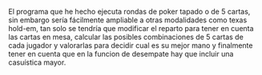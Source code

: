El programa que he hecho ejecuta rondas de poker tapado o de 5 cartas, sin embargo sería fácilmente ampliable a otras modalidades como texas hold-em, tan solo se tendría que modificar el reparto para tener en cuenta las cartas en mesa, calcular las posibles combinaciones de 5 cartas de cada jugador y valorarlas para decidir cual es su mejor mano y finalmente tener en cuenta que en la funcion de desempate hay que incluir una casuística mayor.
